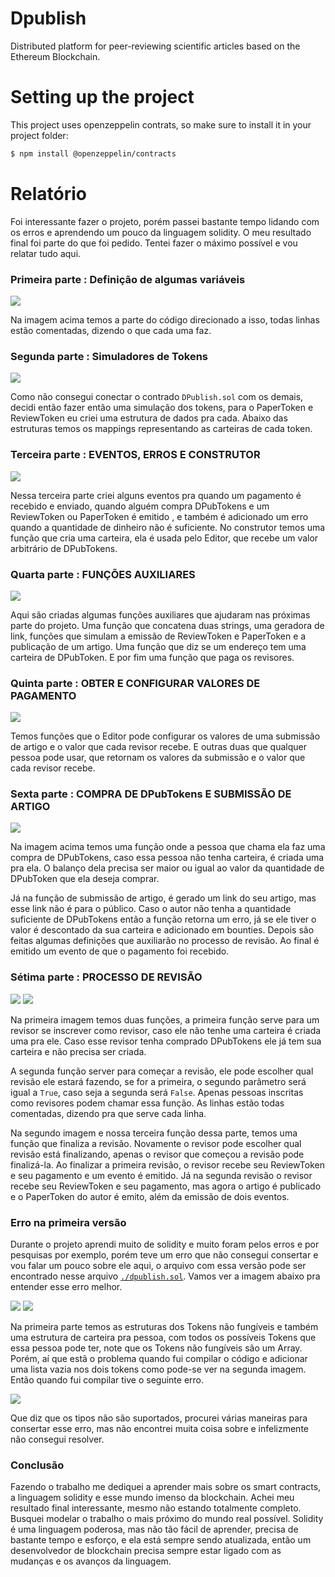 # Dpublish
Distributed platform for peer-reviewing scientific articles based on the Ethereum Blockchain.

# Setting up the project

This project uses openzeppelin contrats, so make sure to install it in your project folder:

```bash
$ npm install @openzeppelin/contracts
```

# Relatório 


Foi interessante fazer o projeto, porém passei bastante tempo lidando com os erros e aprendendo um pouco da linguagem solidity. O meu resultado final foi parte do que foi pedido. Tentei fazer o máximo possível e vou relatar tudo aqui.


### Primeira parte : Definição de algumas variáveis

<img src="./imgs/1.png">

Na imagem acima temos a parte do código direcionado a isso, todas linhas estão comentadas, dizendo o que cada uma faz.

### Segunda parte : Simuladores de Tokens

<img src="./imgs/2.png">

Como não consegui conectar o contrado `DPublish.sol` com os demais, decidi então fazer então uma simulação dos tokens, para o PaperToken e ReviewToken eu criei uma estrutura de dados pra cada. Abaixo das estruturas temos os mappings representando as carteiras de cada token.

### Terceira parte : EVENTOS, ERROS E CONSTRUTOR

<img src="./imgs/3.png">

Nessa terceira parte criei alguns eventos pra quando um pagamento é recebido e enviado, quando alguém compra DPubTokens e  um ReviewToken ou PaperToken é emitido , e também é adicionado um erro quando a quantidade de dinheiro não é suficiente. No construtor temos uma função que cria uma carteira, ela é usada pelo Editor, que recebe um valor arbitrário de DPubTokens. 

### Quarta parte : FUNÇÕES AUXILIARES

<img src="./imgs/4.png">

Aqui  são criadas algumas funções auxiliares que ajudaram nas próximas parte do projeto. Uma função que concatena duas strings, uma geradora de link, funções que simulam a emissão de ReviewToken e PaperToken e a publicação de um artigo. Uma função que diz se um endereço tem uma carteira de DPubToken. E por fim uma função que paga os revisores.

### Quinta parte : OBTER E CONFIGURAR VALORES DE PAGAMENTO

<img src="./imgs/5.png">

Temos funções que o Editor pode configurar os valores de uma submissão de artigo e o valor que cada revisor recebe. E outras duas que qualquer pessoa pode usar, que retornam os valores da submissão e o valor que cada revisor recebe.

### Sexta parte : COMPRA DE DPubTokens E SUBMISSÃO DE ARTIGO

<img src="./imgs/6.png">

Na imagem acima temos uma função onde a pessoa que chama ela faz uma compra de DPubTokens, caso essa pessoa não tenha carteira, é criada uma pra ela. O balanço dela precisa ser maior ou igual ao valor da quantidade de DPubToken que ela deseja comprar.

Já na função de submissão de artigo, é gerado um link do seu artigo, mas esse link não é para o público. Caso o autor não tenha a quantidade suficiente de DPubTokens então a função retorna um erro, já se ele tiver o valor é descontado da sua carteira e adicionado em bounties. Depois são feitas algumas definições que auxiliarão no processo de revisão.  Ao final é emitido um evento de que o pagamento foi recebido.

### Sétima parte : PROCESSO DE REVISÃO

<img src="./imgs/71.png">
<img src="./imgs/72.png">

Na primeira imagem temos duas funções, a primeira função serve para um revisor se inscrever como revisor, caso ele não tenhe uma carteira é criada uma pra ele. Caso esse revisor tenha comprado DPubTokens ele já tem sua carteira e não precisa ser criada.

A segunda função server para começar a revisão, ele pode escolher qual revisão ele estará fazendo, se for a primeira, o segundo parâmetro será igual a `True`, caso seja a segunda será `False`. Apenas pessoas inscritas como revisores podem chamar essa função. As linhas estão todas comentadas, dizendo pra que serve cada linha.

Na segundo imagem e nossa terceira função dessa parte, temos uma função que finaliza a revisão. Novamente o revisor pode escolher qual revisão está finalizando, apenas o revisor que começou a revisão pode finalizá-la. Ao finalizar a primeira revisão, o revisor recebe seu ReviewToken e seu pagamento e um evento é emitido. Já na segunda revisão o revisor recebe seu ReviewToken e seu pagamento, mas agora o artigo é publicado e o PaperToken do autor é emito, além da emissão de dois eventos.


### Erro na primeira versão

Durante o projeto aprendi muito de solidity e muito foram pelos erros e por pesquisas por exemplo, porém teve um erro que não consegui consertar e vou falar um pouco sobre ele aqui, o arquivo com essa versão pode ser encontrado nesse arquivo [`./dpublish.sol`](./dpublish.sol). Vamos ver a imagem abaixo pra entender esse erro melhor.

<img src="./imgs/81.png">
<img src="./imgs/82.png">


Na primeira parte temos as estruturas dos Tokens não fungíveis e também uma estrutura de carteira pra pessoa, com todos os possíveis Tokens que essa pessoa pode ter, note que os Tokens não fungíveis são um Array. Porém, aí que estã o problema quando fui compilar o código e adicionar uma lista vazia nos dois tokens como pode-se ver na segunda imagem. Então quando fui compilar tive o seguinte erro.

<img src="./imgs/83.png">

Que diz que os tipos não são suportados, procurei várias maneiras para consertar esse erro, mas não encontrei muita coisa sobre e infelizmente não consegui resolver.


### Conclusão

Fazendo o trabalho me dediquei a aprender mais sobre os smart contracts, a linguagem solidity e esse mundo imenso da blockchain. Achei meu resultado final interessante, mesmo não estando totalmente completo. Busquei modelar o trabalho o mais próximo do mundo real possível. Solidity é uma linguagem poderosa, mas não tão fácil de aprender, precisa de bastante tempo e esforço, e ela está sempre sendo atualizada, então um desenvolvedor de blockchain precisa sempre estar ligado com as mudanças e os avanços da linguagem.








